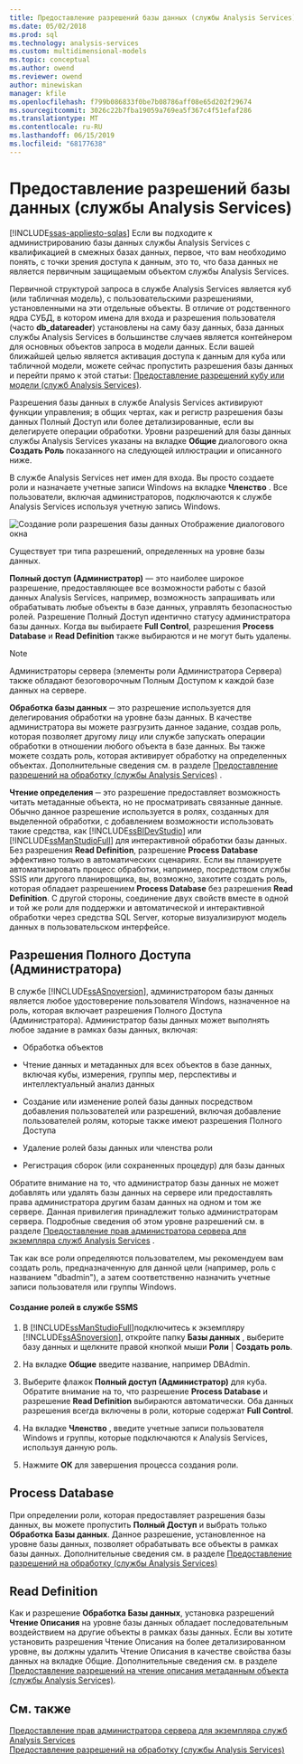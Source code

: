 ```yaml
---
title: Предоставление разрешений базы данных (службы Analysis Services) | Документация Майкрософт
ms.date: 05/02/2018
ms.prod: sql
ms.technology: analysis-services
ms.custom: multidimensional-models
ms.topic: conceptual
ms.author: owend
ms.reviewer: owend
author: minewiskan
manager: kfile
ms.openlocfilehash: f799b086833f0be7b08786aff08e65d202f29674
ms.sourcegitcommit: 3026c22b7fba19059a769ea5f367c4f51efaf286
ms.translationtype: MT
ms.contentlocale: ru-RU
ms.lasthandoff: 06/15/2019
ms.locfileid: "68177638"
---
```

# <a name="grant-database-permissions-analysis-services"></a>Предоставление разрешений базы данных (службы Analysis Services)
[!INCLUDE[ssas-appliesto-sqlas](../../includes/ssas-appliesto-sqlas.md)]
  Если вы подходите к администрированию базы данных службы Analysis Services с квалификацией в смежных базах данных, первое, что вам необходимо понять, с точки зрения доступа к данным, это то, что база данных не является первичным защищаемым объектом службы Analysis Services.  
  
 Первичной структурой запроса в службе Analysis Services является куб (или табличная модель), с пользовательскими разрешениями, установленными на эти отдельные объекты. В отличие от родственного ядра СУБД, в котором имена для входа и разрешения пользователя (часто **db_datareader**) установлены на саму базу данных, база данных службы Analysis Services в большинстве случаев является контейнером для основных объектов запроса в модели данных. Если вашей ближайшей целью является активация доступа к данным для куба или табличной модели, можете сейчас пропустить разрешения базы данных и перейти прямо к этой статьи: [Предоставление разрешений кубу или модели &#40;служб Analysis Services&#41;](../../analysis-services/multidimensional-models/grant-cube-or-model-permissions-analysis-services.md).  
  
 Разрешения базы данных в службе Analysis Services активируют функции управления; в общих чертах, как и регистр разрешения базы данных Полный Доступ или более детализированные, если вы делегируете операции обработки. Уровни разрешений для базы данных службы Analysis Services указаны на вкладке **Общие** диалогового окна **Создать Роль** показанного на следующей иллюстрации и описанного ниже.  
  
 В службе Analysis Services нет имен для входа. Вы просто создаете роли и назначаете учетные записи Windows на вкладке **Членство** . Все пользователи, включая администраторов, подключаются к службе Analysis Services используя учетную запись Windows.  
  
 ![Создание роли разрешения базы данных Отображение диалогового окна](../../analysis-services/multidimensional-models/media/ssas-permsdbrole.png "Создание роли разрешения базы данных Отображение диалогового окна")  
  
 Существует три типа разрешений, определенных на уровне базы данных.  
  
 **Полный доступ (Администратор)** — это наиболее широкое разрешение, предоставляющее все возможности работы с базой данных Analysis Services, например, возможность запрашивать или обрабатывать любые объекты в базе данных, управлять безопасностью ролей. Разрешение Полный Доступ идентично статусу администратора базы данных. Когда вы выбираете **Full Control**, разрешения **Process Database** и **Read Definition** также выбираются и не могут быть удалены.  
  
> [!NOTE]  
>  Администраторы сервера (элементы роли Администратора Сервера) также обладают безоговорочным Полным Доступом к каждой базе данных на сервере.  
  
 **Обработка базы данных** ─ это разрешение используется для делегирования обработки на уровне базы данных. В качестве администратора вы можете разгрузить данное задание, создав роль, которая позволяет другому лицу или службе запускать операции обработки в отношении любого объекта в базе данных. Вы также можете создать роль, которая активирует обработку на определенных объектах. Дополнительные сведения см. в разделе [Предоставление разрешений на обработку (службы Analysis Services)](../../analysis-services/multidimensional-models/grant-process-permissions-analysis-services.md) .  
  
 **Чтение определения** ─ это разрешение предоставляет возможность читать метаданные объекта, но не просматривать связанные данные. Обычно данное разрешение используется в ролях, созданных для выделенной обработки, с добавлением возможности использовать такие средства, как [!INCLUDE[ssBIDevStudio](../../includes/ssbidevstudio-md.md)] или [!INCLUDE[ssManStudioFull](../../includes/ssmanstudiofull-md.md)] для интерактивной обработки базы данных. Без разрешения **Read Definition**, разрешение **Process Database** эффективно только в автоматических сценариях. Если вы планируете автоматизировать процесс обработки, например, посредством службы SSIS или другого планировщика, вы, возможно, захотите создать роль, которая обладает разрешением **Process Database** без разрешения **Read Definition**. С другой стороны, соединение двух свойств вместе в одной и той же роли для поддержки и автоматической и интерактивной обработки через средства SQL Server, которые визуализируют модель данных в пользовательском интерфейсе.  
  
## <a name="full-control-administrator-permissions"></a>Разрешения Полного Доступа (Администратора)  
 В службе [!INCLUDE[ssASnoversion](../../includes/ssasnoversion-md.md)], администратором базы данных является любое удостоверение пользователя Windows, назначенное на роль, которая включает разрешения Полного Доступа (Администратора). Администратор базы данных может выполнять любое задание в рамках базы данных, включая:  
  
-   Обработка объектов  
  
-   Чтение данных и метаданных для всех объектов в базе данных, включая кубы, измерения, группы мер, перспективы и интеллектуальный анализ данных  
  
-   Создание или изменение ролей базы данных посредством добавления пользователей или разрешений, включая добавление пользователей ролям, которые также имеют разрешения Полного Доступа  
  
-   Удаление ролей базы данных или членства роли  
  
-   Регистрация сборок (или сохраненных процедур) для базы данных  
  
 Обратите внимание на то, что администратор базы данных не может добавлять или удалять базы данных на сервере или предоставлять права администратора другим базам данных на одном и том же сервере. Данная привилегия принадлежит только администраторам сервера. Подробные сведения об этом уровне разрешений см. в разделе [Предоставление прав администратора сервера для экземпляра служб Analysis Services](../../analysis-services/instances/grant-server-admin-rights-to-an-analysis-services-instance.md) .  
  
 Так как все роли определяются пользователем, мы рекомендуем вам создать роль, предназначенную для данной цели (например, роль с названием "dbadmin"), а затем соответственно назначить учетные записи пользователя или группы Windows.  
  
#### <a name="create-roles-in-ssms"></a>Создание ролей в службе SSMS  
  
1.  В [!INCLUDE[ssManStudioFull](../../includes/ssmanstudiofull-md.md)]подключитесь к экземпляру [!INCLUDE[ssASnoversion](../../includes/ssasnoversion-md.md)], откройте папку **Базы данных** , выберите базу данных и щелкните правой кнопкой мыши **Роли** | **Создать роль**.  
  
2.  На вкладке **Общие** введите название, например DBAdmin.  
  
3.  Выберите флажок **Полный доступ (Администратор)** для куба. Обратите внимание на то, что разрешение **Process Database** и разрешение **Read Definition** выбираются автоматически. Оба данных разрешения всегда включены в роли, которые содержат **Full Control**.  
  
4.  На вкладке **Членство** , введите учетные записи пользователя Windows и группы, которые подключаются к Analysis Services, используя данную роль.  
  
5.  Нажмите **ОК** для завершения процесса создания роли.  
  
## <a name="process-database"></a>Process Database  
 При определении роли, которая предоставляет разрешения базы данных, вы можете пропустить **Полный Доступ** и выбрать только **Обработка Базы данных**. Данное разрешение, установленное на уровне базы данных, позволяет обрабатывать все объекты в рамках базы данных. Дополнительные сведения см. в разделе [Предоставление разрешений на обработку (службы Analysis Services)](../../analysis-services/multidimensional-models/grant-process-permissions-analysis-services.md)  
  
## <a name="read-definition"></a>Read Definition  
 Как и разрешение **Обработка Базы данных**, установка разрешений **Чтение Описания** на уровне базы данных обладает последовательным воздействием на другие объекты в рамках базы данных. Если вы хотите установить разрешения Чтение Описания на более детализированном уровне, вы должны удалить Чтение Описания в качестве свойства базы данных на вкладке Общие. Дополнительные сведения см. в разделе [Предоставление разрешений на чтение описания метаданным объекта (службы Analysis Services)](../../analysis-services/multidimensional-models/grant-read-definition-permissions-on-object-metadata-analysis-services.md).  
  
## <a name="see-also"></a>См. также  
 [Предоставление прав администратора сервера для экземпляра служб Analysis Services](../../analysis-services/instances/grant-server-admin-rights-to-an-analysis-services-instance.md)   
 [Предоставление разрешений на обработку (службы Analysis Services)](../../analysis-services/multidimensional-models/grant-process-permissions-analysis-services.md)  
  
  
